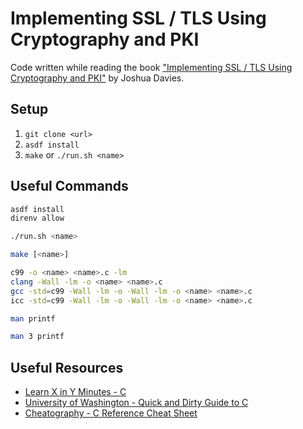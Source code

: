 # Implementing SSL / TLS Using Cryptography and PKI

Code written while reading the book ["Implementing SSL / TLS Using Cryptography and PKI"](https://www.wiley.com/en-hk/Implementing+SSL+TLS+Using+Cryptography+and+PKI-p-9780470920411) by Joshua Davies.

## Setup

1. `git clone <url>`
2. `asdf install`
3. `make` or `./run.sh <name>`

## Useful Commands

```sh
asdf install
direnv allow

./run.sh <name>

make [<name>]

c99 -o <name> <name>.c -lm
clang -Wall -lm -o <name> <name>.c
gcc -std=c99 -Wall -lm -o -Wall -lm -o <name> <name>.c
icc -std=c99 -Wall -lm -o -Wall -lm -o <name> <name>.c

man printf

man 3 printf
```

## Useful Resources

- [Learn X in Y Minutes - C](https://learnxinyminutes.com/docs/c)
- [University of Washington - Quick and Dirty Guide to C](https://courses.cs.washington.edu/courses/cse351/16wi/sections/1/Cheatsheet-c.pdf)
- [Cheatography - C Reference Cheat Sheet](https://cheatography.com/ashlyn-black/cheat-sheets/c-reference)
